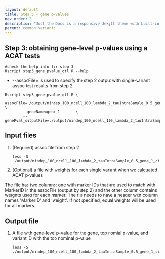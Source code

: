 ```yaml
---
layout: default
title: Step 3 - gene p-values
nav_order: 2
description: "Just the Docs is a responsive Jekyll theme with built-in search that is easily customizable and hosted on GitHub Pages."
parent: common variants
---
```


## Step 3: obtaining gene-level p-values using a ACAT tests

```
#check the help info for step 3
Rscript step3_gene_pvalue_qtl.R --help
```

* --assocFile= is used to specify the step 2 output with single-variant assoc test results from step 2


```
Rscript step3_gene_pvalue_qtl.R \
        --assocFile=./output/nindep_100_ncell_100_lambda_2_tauIntraSample_0.5_gene_1_cis        \
        --geneName=gene_1       \
        --genePval_outputFile=./output/nindep_100_ncell_100_lambda_2_tauIntraSample_0.5_gene_1_cis_genePval
```

## Input files

1. (Required) assoc file from step 2

    ```
    less -S ./output/nindep_100_ncell_100_lambda_2_tauIntraSample_0.5_gene_1_cis
    ```

3. (Optional) a file with weights for each single variant when we calcuated ACAT p-values

The file has two columns: one with marker IDs that are used to match with MarkerID in the assocFile (output by step 2) and the other column contains weights used for each marker. The file needs to have a header with column names 'MarkerID' and 'weight'. If not specified, equal weights will be used for all markers.

## Output file
1. A file with gene-level p-value for the gene, top nomial p-value, and variant ID with the top nominal p-value

    ```
    less -S ./output/nindep_100_ncell_100_lambda_2_tauIntraSample_0.5_gene_1_cis_genePval

    ```
